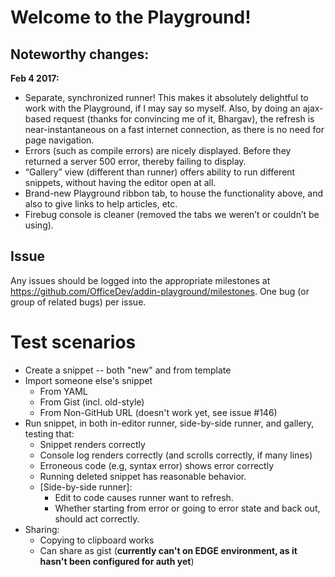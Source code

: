 # Welcome to the Playground!

## Noteworthy changes:

**Feb 4 2017:**
* Separate, synchronized runner!  This makes it absolutely delightful to work with the Playground, if I may say so myself.  Also, by doing an ajax-based request (thanks for convincing me of it, Bhargav), the refresh is near-instantaneous on a fast internet connection, as there is no need for page navigation.
* Errors (such as compile errors) are nicely displayed.  Before they returned a server 500 error, thereby failing to display.
* “Gallery” view (different than runner) offers ability to run different snippets, without having the editor open at all.
* Brand-new Playground ribbon tab, to house the functionality above, and also to give links to help articles, etc.
* Firebug console is cleaner (removed the tabs we weren’t or couldn’t be using).

## Issue

Any issues should be logged into the appropriate milestones at <https://github.com/OfficeDev/addin-playground/milestones>.  One bug (or group of related bugs) per issue.

# Test scenarios

* Create a snippet -- both "new" and from template
* Import someone else's snippet
  * From YAML
  * From Gist (incl. old-style)
  * From Non-GitHub URL (doesn't work yet, see issue #146)
* Run snippet, in both in-editor runner, side-by-side runner, and gallery, testing that:
  * Snippet renders correctly
  * Console log renders correctly (and scrolls correctly, if many lines)
  * Erroneous code (e.g, syntax error) shows error correctly
  * Running deleted snippet has reasonable behavior.
  * [Side-by-side runner]:
    * Edit to code causes runner want to refresh.
    * Whether starting from error or going to error state and back out, should act correctly.
* Sharing:
  * Copying to clipboard works
  * Can share as gist (**currently can't on EDGE environment, as it hasn't been configured for auth yet**)
